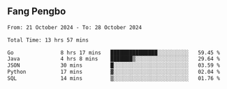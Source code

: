 ## Fang Pengbo

<!--START_SECTION:waka-->

```txt
From: 21 October 2024 - To: 28 October 2024

Total Time: 13 hrs 57 mins

Go               8 hrs 17 mins   ███████████████░░░░░░░░░░   59.45 %
Java             4 hrs 8 mins    ███████▒░░░░░░░░░░░░░░░░░   29.64 %
JSON             30 mins         █░░░░░░░░░░░░░░░░░░░░░░░░   03.59 %
Python           17 mins         ▓░░░░░░░░░░░░░░░░░░░░░░░░   02.04 %
SQL              14 mins         ▒░░░░░░░░░░░░░░░░░░░░░░░░   01.76 %
```

<!--END_SECTION:waka-->
